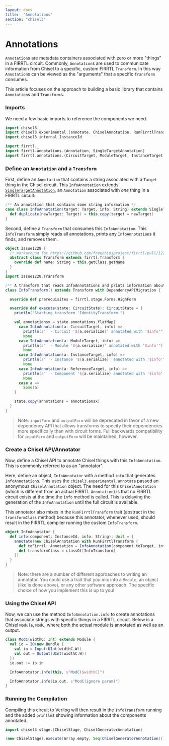 ```yaml
---
layout: docs
title:  "Annotations"
section: "chisel3"
---
```


# Annotations

`Annotation`s are metadata containers associated with zero or more "things" in a FIRRTL circuit.
Commonly, `Annotation`s are used to communicate information from Chisel to a specific, custom FIRRTL `Transform`.
In this way `Annotation`s can be viewed as the "arguments" that a specific `Transform` consumes.

This article focuses on the approach to building a basic library that contains `Annotation`s and `Transform`s.

### Imports
We need a few basic imports to reference the components we need.

```scala mdoc:silent
import chisel3._
import chisel3.experimental.{annotate, ChiselAnnotation, RunFirrtlTransform}
import chisel3.internal.InstanceId

import firrtl._
import firrtl.annotations.{Annotation, SingleTargetAnnotation}
import firrtl.annotations.{CircuitTarget, ModuleTarget, InstanceTarget, ReferenceTarget, Target}
```

### Define an `Annotation` and a `Transform`

First, define an `Annotation` that contains a string associated with a `Target` thing in the Chisel circuit.
This `InfoAnnotation` extends [`SingleTargetAnnotation`](https://www.chisel-lang.org/api/firrtl/1.2.0/firrtl/annotations/SingleTargetAnnotation.html), an `Annotation` associated with *one* thing in a FIRRTL circuit:

```scala mdoc:silent
/** An annotation that contains some string information */
case class InfoAnnotation(target: Target, info: String) extends SingleTargetAnnotation[Target] {
  def duplicate(newTarget: Target) = this.copy(target = newTarget)
}
```

Second, define a `Transform` that consumes this `InfoAnnotation`.
This `InfoTransform` simply reads all annotations, prints any `InfoAnnotation`s it finds, and removes them.

```scala mdoc:invisible
object Issue1228 {
  /* Workaround for https://github.com/freechipsproject/firrtl/pull/1228 */
  abstract class Transform extends firrtl.Transform {
    override def name: String = this.getClass.getName
  }
}
import Issue1228.Transform
```

```scala mdoc:silent
/** A transform that reads InfoAnnotations and prints information about them */
class InfoTransform() extends Transform with DependencyAPIMigration {

  override def prerequisites = firrtl.stage.Forms.HighForm

  override def execute(state: CircuitState): CircuitState = {
    println("Starting transform 'IdentityTransform'")

    val annotationsx = state.annotations.flatMap{
      case InfoAnnotation(a: CircuitTarget, info) =>
        println(s"  - Circuit '${a.serialize}' annotated with '$info'")
        None
      case InfoAnnotation(a: ModuleTarget, info) =>
        println(s"  - Module '${a.serialize}' annotated with '$info'")
        None
      case InfoAnnotation(a: InstanceTarget, info) =>
        println(s"  - Instance '${a.serialize}' annotated with '$info'")
        None
      case InfoAnnotation(a: ReferenceTarget, info) =>
        println(s"  - Component '${a.serialize} annotated with '$info''")
        None
      case a =>
        Some(a)
    }

    state.copy(annotations = annotationsx)
  }
}
```

> Note: `inputForm` and `outputForm` will be deprecated in favor of a new dependency API that allows transforms to specify their dependencies more specifically than with circuit forms.
> Full backwards compatibility for `inputForm` and `outputForm` will be maintained, however.

### Create a Chisel API/Annotator

Now, define a Chisel API to annotate Chisel things with this `InfoAnnotation`.
This is commonly referred to as an "annotator".

Here, define an object, `InfoAnnotator` with a method `info` that generates `InfoAnnotation`s.
This uses the `chisel3.experimental.annotate` passed an anonymous `ChiselAnnotation` object.
The need for this `ChiselAnnotation` (which is different from an actual FIRRTL `Annotation`) is that no FIRRTL circuit exists at the time the `info` method is called.
This is delaying the generation of the `InfoAnnotation` until the full circuit is available.

This annotator also mixes in the `RunFirrtlTransform` trait (abstract in the `transformClass` method) because this annotator, whenever used, should result in the FIRRTL compiler running the custom `InfoTransform`.

```scala mdoc:silent
object InfoAnnotator {
  def info(component: InstanceId, info: String): Unit = {
    annotate(new ChiselAnnotation with RunFirrtlTransform {
      def toFirrtl: Annotation = InfoAnnotation(component.toTarget, info)
      def transformClass = classOf[InfoTransform]
    })
  }
}
```

> Note: there are a number of different approaches to writing an annotator.
> You could use a trait that you mix into a `Module`, an object (like is done above), or any other software approach.
> The specific choice of how you implement this is up to you!

### Using the Chisel API

Now, we can use the method `InfoAnnotation.info` to create annotations that associate strings with specific things in a FIRRTL circuit.
Below is a Chisel `Module`, `ModC`, where both the actual module is annotated as well as an output.

```scala mdoc:silent
class ModC(widthC: Int) extends Module {
  val io = IO(new Bundle {
    val in = Input(UInt(widthC.W))
    val out = Output(UInt(widthC.W))
  })
  io.out := io.in

  InfoAnnotator.info(this, s"ModC($widthC)")

  InfoAnnotator.info(io.out, s"ModC(ignore param)")
}
```

### Running the Compilation

Compiling this circuit to Verilog will then result in the `InfoTransform` running and the added `println`s showing information about the components annotated.

```scala mdoc:compile-only
import chisel3.stage.{ChiselStage, ChiselGeneratorAnnotation}

(new ChiselStage).execute(Array.empty, Seq(ChiselGeneratorAnnotation(() => new ModC(4))))
```
